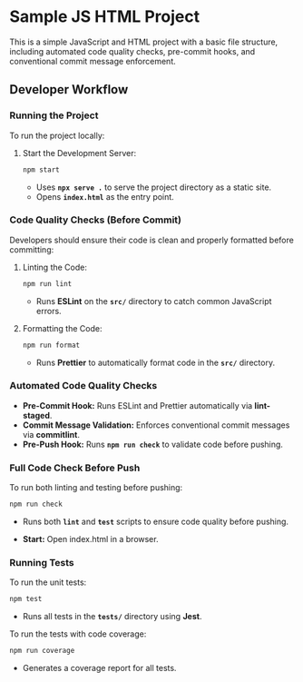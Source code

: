 # Sample JS HTML Project

This is a simple JavaScript and HTML project with a basic file structure, including automated code quality checks, pre-commit hooks, and conventional commit message enforcement.

## Developer Workflow

### Running the Project
To run the project locally:

1. Start the Development Server:
   ```bash
   npm start
   ```
   - Uses **`npx serve .`** to serve the project directory as a static site.
   - Opens **`index.html`** as the entry point.

### Code Quality Checks (Before Commit)
Developers should ensure their code is clean and properly formatted before committing:

1. Linting the Code:
   ```bash
   npm run lint
   ```
   - Runs **ESLint** on the **`src/`** directory to catch common JavaScript errors.

2. Formatting the Code:
   ```bash
   npm run format
   ```
   - Runs **Prettier** to automatically format code in the **`src/`** directory.

### Automated Code Quality Checks
- **Pre-Commit Hook:** Runs ESLint and Prettier automatically via **lint-staged**.
- **Commit Message Validation:** Enforces conventional commit messages via **commitlint**.
- **Pre-Push Hook:** Runs **`npm run check`** to validate code before pushing.

### Full Code Check Before Push
To run both linting and testing before pushing:
```bash
npm run check
```
- Runs both **`lint`** and **`test`** scripts to ensure code quality before pushing.


- **Start:** Open index.html in a browser.

### Running Tests
To run the unit tests:

```bash
npm test
```

- Runs all tests in the **`tests/`** directory using **Jest**.

To run the tests with code coverage:

```bash
npm run coverage
```

- Generates a coverage report for all tests.

